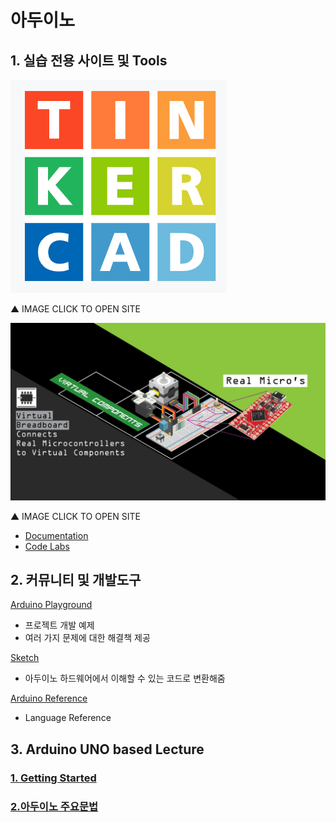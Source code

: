 # 아두이노

## 1. 실습 전용 사이트 및 Tools

[![](./mdsrc/tinkercad.png)](https://www.tinkercad.com/)

▲ IMAGE CLICK TO OPEN SITE

[![](./mdsrc/vbb.png)](https://www.virtualbreadboard.com/)

▲ IMAGE CLICK TO OPEN SITE

 - [Documentation](https://www.virtualbreadboard.com/docs)
 - [Code Labs](https://www.virtualbreadboard.com/codelabs)

## 2. 커뮤니티 및 개발도구

[Arduino Playground](https://playground.arduino.cc/)
 - 프로젝트 개발 예제
 - 여러 가지 문제에 대한 해결책 제공

[Sketch](https://www.arduino.cc/en/tutorial/sketch)
 - 아두이노 하드웨어에서 이해할 수 있는 코드로 변환해줌

[Arduino Reference](https://www.arduino.cc/reference/en/)
 - Language Reference

## 3. Arduino UNO based Lecture

### [1. Getting Started](./[1]Basic/01.Getting_Started.md)

### [2.아두이노 주요문법](./[1]Basic/02.아두이노_주요문법.md)